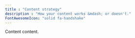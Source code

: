 ```yaml
---
title : "Content strategy"
description : "How your content works &mdash; or doesn't."
FontAwesomeIcon: "solid fa-handshake"
---
```


Content content.
